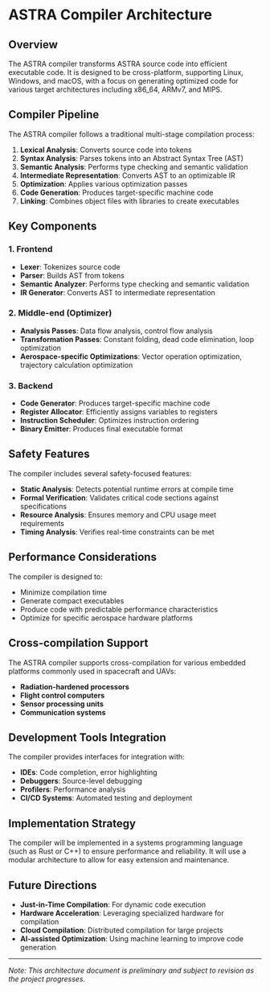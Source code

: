 # ASTRA Compiler Architecture

## Overview

The ASTRA compiler transforms ASTRA source code into efficient executable code. It is designed to be cross-platform, supporting Linux, Windows, and macOS, with a focus on generating optimized code for various target architectures including x86_64, ARMv7, and MIPS.

## Compiler Pipeline

The ASTRA compiler follows a traditional multi-stage compilation process:

1. **Lexical Analysis**: Converts source code into tokens
2. **Syntax Analysis**: Parses tokens into an Abstract Syntax Tree (AST)
3. **Semantic Analysis**: Performs type checking and semantic validation
4. **Intermediate Representation**: Converts AST to an optimizable IR
5. **Optimization**: Applies various optimization passes
6. **Code Generation**: Produces target-specific machine code
7. **Linking**: Combines object files with libraries to create executables

## Key Components

### 1. Frontend

- **Lexer**: Tokenizes source code
- **Parser**: Builds AST from tokens
- **Semantic Analyzer**: Performs type checking and semantic validation
- **IR Generator**: Converts AST to intermediate representation

### 2. Middle-end (Optimizer)

- **Analysis Passes**: Data flow analysis, control flow analysis
- **Transformation Passes**: Constant folding, dead code elimination, loop optimization
- **Aerospace-specific Optimizations**: Vector operation optimization, trajectory calculation optimization

### 3. Backend

- **Code Generator**: Produces target-specific machine code
- **Register Allocator**: Efficiently assigns variables to registers
- **Instruction Scheduler**: Optimizes instruction ordering
- **Binary Emitter**: Produces final executable format

## Safety Features

The compiler includes several safety-focused features:

- **Static Analysis**: Detects potential runtime errors at compile time
- **Formal Verification**: Validates critical code sections against specifications
- **Resource Analysis**: Ensures memory and CPU usage meet requirements
- **Timing Analysis**: Verifies real-time constraints can be met

## Performance Considerations

The compiler is designed to:

- Minimize compilation time
- Generate compact executables
- Produce code with predictable performance characteristics
- Optimize for specific aerospace hardware platforms

## Cross-compilation Support

The ASTRA compiler supports cross-compilation for various embedded platforms commonly used in spacecraft and UAVs:

- **Radiation-hardened processors**
- **Flight control computers**
- **Sensor processing units**
- **Communication systems**

## Development Tools Integration

The compiler provides interfaces for integration with:

- **IDEs**: Code completion, error highlighting
- **Debuggers**: Source-level debugging
- **Profilers**: Performance analysis
- **CI/CD Systems**: Automated testing and deployment

## Implementation Strategy

The compiler will be implemented in a systems programming language (such as Rust or C++) to ensure performance and reliability. It will use a modular architecture to allow for easy extension and maintenance.

## Future Directions

- **Just-in-Time Compilation**: For dynamic code execution
- **Hardware Acceleration**: Leveraging specialized hardware for compilation
- **Cloud Compilation**: Distributed compilation for large projects
- **AI-assisted Optimization**: Using machine learning to improve code generation

---

*Note: This architecture document is preliminary and subject to revision as the project progresses.*